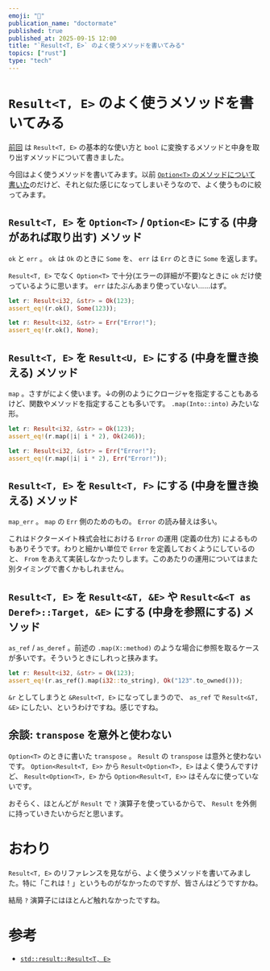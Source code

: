 ```yaml
---
emoji: "️🥄"
publication_name: "doctormate"
published: true
published_at: 2025-09-15 12:00
title: "`Result<T, E>` のよく使うメソッドを書いてみる"
topics: ["rust"]
type: "tech"
---
```


# `Result<T, E>` のよく使うメソッドを書いてみる

[前回](https://zenn.dev/doctormate/articles/4d7ef9face7b07) は `Result<T, E>` の基本的な使い方と `bool` に変換するメソッドと中身を取り出すメソッドについて書きました。

今回はよく使うメソッドを書いてみます。以前 [`Option<T>` のメソッドについて書いた](https://zenn.dev/doctormate/articles/c33520c865d85e)のだけど、それと似た感じになってしまいそうなので、よく使うものに絞ってみます。

## `Result<T, E>` を `Option<T>` / `Option<E>` にする (中身があれば取り出す) メソッド

`ok` と `err` 。 `ok` は `Ok` のときに `Some` を、 `err` は `Err` のときに `Some` を返します。

`Result<T, E>` でなく `Option<T>` で十分(エラーの詳細が不要)なときに `ok` だけ使っているように思います。 `err` はたぶんあまり使っていない……はず。

```rust
let r: Result<i32, &str> = Ok(123);
assert_eq!(r.ok(), Some(123));

let r: Result<i32, &str> = Err("Error!");
assert_eq!(r.ok(), None);
```

## `Result<T, E>` を `Result<U, E>` にする (中身を置き換える) メソッド

`map` 。さすがによく使います。↓の例のようにクロージャを指定することもあるけど、関数やメソッドを指定することも多いです。 `.map(Into::into)` みたいな形。

```rust
let r: Result<i32, &str> = Ok(123);
assert_eq!(r.map(|i| i * 2), Ok(246));

let r: Result<i32, &str> = Err("Error!");
assert_eq!(r.map(|i| i * 2), Err("Error!"));
```

## `Result<T, E>` を `Result<T, F>` にする (中身を置き換える) メソッド

`map_err` 。 `map` の `Err` 側のためのもの。 `Error` の読み替えは多い。

これはドクターメイト株式会社における `Error` の運用 (定義の仕方) によるものもありそうです。わりと細かい単位で `Error` を定義しておくようにしているのと、 `From` をあえて実装しなかったりします。このあたりの運用についてはまた別タイミングで書くかもしれません。

## `Result<T, E>` を `Result<&T, &E>` や `Result<&<T as Deref>::Target, &E>` にする (中身を参照にする) メソッド

`as_ref` / `as_deref` 。前述の `.map(X::method)` のような場合に参照を取るケースが多いです。そういうときにしれっと挟みます。

```rust
let r: Result<i32, &str> = Ok(123);
assert_eq!(r.as_ref().map(i32::to_string), Ok("123".to_owned()));
```

`&r` としてしまうと `&Result<T, E>` になってしまうので、 `as_ref` で `Result<&T, &E>` にしたい、というわけですね。感じですね。

## 余談: `transpose` を意外と使わない

`Option<T>` のときに書いた `transpose` 。 `Result` の `transpose` は意外と使わないです。 `Option<Result<T, E>>` から `Result<Option<T>, E>` はよく使うんですけど、 `Result<Option<T>, E>` から `Option<Result<T, E>>` はそんなに使っていないです。

おそらく、ほとんどが `Result` で `?` 演算子を使っているからで、 `Result` を外側に持っていきたいからだと思います。

# おわり

`Result<T, E>` のリファレンスを見ながら、よく使うメソッドを書いてみました。特に「これは！」というものがなかったのですが、皆さんはどうですかね。

結局 `?` 演算子にはほとんど触れなかったですね。

# 参考

- [`std::result::Result<T, E>`](https://doc.rust-lang.org/std/result/enum.Result.html)
